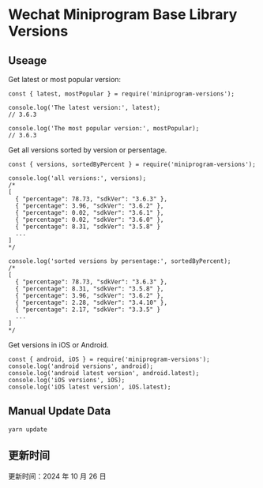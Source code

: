 
# Wechat Miniprogram Base Library Versions

## Useage

Get latest or most popular version:

```;
const { latest, mostPopular } = require('miniprogram-versions');

console.log('The latest version:', latest);
// 3.6.3

console.log('The most popular version:', mostPopular);
// 3.6.3

```

Get all versions sorted by version or persentage.

```
const { versions, sortedByPercent } = require('miniprogram-versions');

console.log('all versions:', versions);
/*
[
  { "percentage": 78.73, "sdkVer": "3.6.3" },
  { "percentage": 3.96, "sdkVer": "3.6.2" },
  { "percentage": 0.02, "sdkVer": "3.6.1" },
  { "percentage": 0.02, "sdkVer": "3.6.0" },
  { "percentage": 8.31, "sdkVer": "3.5.8" }
  ...
]
*/

console.log('sorted versions by persentage:', sortedByPercent);
/*
[
  { "percentage": 78.73, "sdkVer": "3.6.3" },
  { "percentage": 8.31, "sdkVer": "3.5.8" },
  { "percentage": 3.96, "sdkVer": "3.6.2" },
  { "percentage": 2.28, "sdkVer": "3.4.10" },
  { "percentage": 2.17, "sdkVer": "3.3.5" }
  ...
]
*/
```

Get versions in iOS or Android.

```
const { android, iOS } = require('miniprogram-versions');
console.log('android versions', android);
console.log('android latest version', android.latest);
console.log('iOS versions', iOS);
console.log('iOS latest version', iOS.latest);
```

## Manual Update Data

```
yarn update
```

## 更新时间

更新时间：2024 年 10 月 26 日
